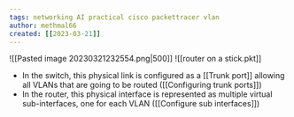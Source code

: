 ```yaml
---
tags: networking AI practical cisco packettracer vlan 
author: methmal66
created: [[2023-03-21]]
---
```

![[Pasted image 20230321232554.png|500]]
![[router on a stick.pkt]]

- In the switch, this physical link is configured as a [[Trunk port]] allowing all VLANs that are going to be routed ([[Configuring trunk ports]])
- In the router, this physical interface is represented as multiple virtual sub-interfaces, one for each VLAN ([[Configure sub interfaces]])

